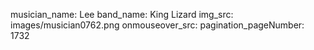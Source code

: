 musician_name: Lee
band_name: King Lizard
img_src: images/musician0762.png
onmouseover_src: 
pagination_pageNumber: 1732
